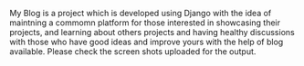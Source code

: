 My Blog is a project which is developed using Django with the idea of maintning a commomn platform for those interested in showcasing
their projects, and learning about others projects and having healthy discussions with those who have good ideas and improve yours with the
help of blog available.
Please check the screen shots uploaded for the output.

